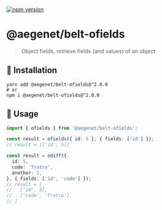 [![npm version](https://img.shields.io/npm/v/@aegenet/belt-ofields.svg)](https://www.npmjs.com/package/@aegenet/belt-ofields)
<br>

# @aegenet/belt-ofields

> Object fields, retrieve fields (and values) of an object

## 💾 Installation

```shell
yarn add @aegenet/belt-ofields@^2.0.0
# or
npm i @aegenet/belt-ofields@^2.0.0
```

## 📝 Usage

```typescript
import { ofields } from '@aegenet/belt-ofields';

const result = ofields({ id: 5 }, { fields: ['id'] });
// result = [['id', 5]]
```

```typescript
const result = odiff({
  id: 5,
  code: 'Trotro',
  another: 1,
}, { fields: ['id', 'code'] });
// result = [
//   ['id', 5],
//   ['code', 'Trotro'],
// ]
```

